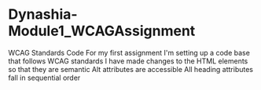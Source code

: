 # Dynashia-Module1_WCAGAssignment
WCAG Standards Code
For my first assignment I'm setting up a code base that follows WCAG standards
I have made changes to the HTML elements so that they are semantic
Alt attributes are accessible
All heading attributes fall in sequential order
